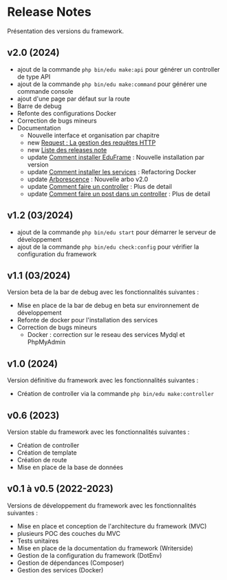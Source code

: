 # Release Notes

Présentation des versions du framework.

## v2.0 (2024)
- ajout de la commande `php bin/edu make:api` pour générer un controller de type API
- ajout de la commande `php bin/edu make:command` pour générer une commande console
- ajout d'une page par défaut sur la route 
- Barre de debug
- Refonte des configurations Docker
- Correction de bugs mineurs
- Documentation
  - Nouvelle interface et organisation par chapitre
  - new [Request : La gestion des requêtes HTTP](fr-resquet.md)
  - new [Liste des releases note](fr-release-edu.md)
  - update [Comment installer EduFrame](fr-comment-installer-edu.md) : Nouvelle installation par version
  - update [Comment installer les services](fr-comment-installer-services.md) : Refactoring Docker
  - update [Arborescence](fr-arborescence.md) : Nouvelle arbo v2.0
  - update [Comment faire un controller](fr-controller-edu.md) : Plus de detail
  - update [Comment faire un post dans un controller](fr-controller-post-edu.md) : Plus de detail

## v1.2 (03/2024)
- ajout de la commande `php bin/edu start` pour démarrer le serveur de développement
- ajout de la commande `php bin/edu check:config` pour vérifier la configuration du framework

## v1.1 (03/2024)
Version beta de la bar de debug avec les fonctionnalités suivantes :
- Mise en place de la bar de debug en beta sur environnement de développement
- Refonte de docker pour l'installation des services
- Correction de bugs mineurs
  - Docker : correction sur le reseau des services Mydql et PhpMyAdmin

## v1.0 (2024)
Version définitive du framework avec les fonctionnalités suivantes :
- Création de controller via la commande `php bin/edu make:controller`

## v0.6 (2023)
Version stable du framework avec les fonctionnalités suivantes :
- Création de controller
- Création de template
- Création de route
- Mise en place de la base de données

## v0.1 à v0.5 (2022-2023)
Versions de développement du framework avec les fonctionnalités suivantes :
- Mise en place et conception de l'architecture du framework (MVC)
- plusieurs POC des couches du MVC
- Tests unitaires
- Mise en place de la documentation du framework (Writerside)
- Gestion de la configuration du framework (DotEnv)
- Gestion de dépendances (Composer)
- Gestion des services (Docker)
